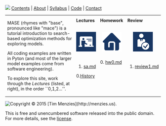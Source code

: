 [<img width=900 src="https://raw.githubusercontent.com/txt/mase/master/img/banner1.png">](https://github.com/txt/mase/blob/master/README.md)
[Contents](https://github.com/txt/mase/blob/master/TOC.md) | [About](https://github.com/txt/mase/blob/master/ABOUT.md) | [Syllabus](https://github.com/txt/mase/blob/master/SYLLABUS.md) | [Code](https://github.com/txt/mase/tree/master/src) | [Contact](http://menzies.us)</em>






<table align=center>
<tr><td rowspan=3>
<p>MASE (rhymes with "base", pronounced like "mace") is a
tutorial introduction to search-based optimization methods for exploring models.
<p>All coding examples are written in Pyton (and most of the larger model examples come from software engineering).
<p>To explore this site, work through the  <em>Lectures</em> (listed, at right), in the order ``0,1,2...''.
</td>
<td><b>Lectures</b>
</td><td><b>Homework</b>
</td><td><b>Review</b>
</td> </tr>
<tr>
</td><td align=center><img src="img/lectures.gif">
</td><td align=center><img src="img/homework.png">
</td><td align=center><img src="img/review.gif">
</td> </tr>
<tr>
<td valign=top>

1. <a href="Sa">sa.md</a>   <br>

0.<a href="aa">History</a>

</td><td valign=top>
0. <a href="HomeWork0">hw0.md</a> <br>

</td><td valign=top>

1. <a href="Review1">review1.md</a><br>


</td> 
</tr></table>



<img align=left src="https://raw.githubusercontent.com/txt/mase/master/img/license.png">
Copyright © 2015 [Tim Menzies](http://menzies.us).

This is free and unencumbered software released into the public domain.
For more details, see the [license](https://github.com/txt/mase/blob/master/LICENSE).

